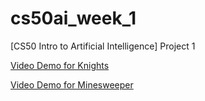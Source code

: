 # cs50ai_week_1
[CS50 Intro to Artificial Intelligence] Project 1

[Video Demo for Knights](https://youtu.be/BK8JCl08Cnw)

[Video Demo for Minesweeper](https://youtu.be/2Ubdq2CMR48)
